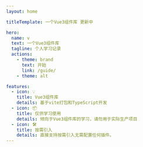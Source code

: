 ```yaml
---
layout: home

titleTemplate: 一个Vue3组件库 更新中

hero:
  name: v
  text: 一个Vue3组件库
  tagline: 个人学习记录
  actions:
    - theme: brand
      text: 开始
      link: /guide/
    - theme: alt

features:
  - icon: 💡
    title: Vue3组件库
    details: 基于vite打包和TypeScript开发
  - icon: 📦
    title: 仅供学习使用
    details: 倾向于Vue3组件库的学习，请勿用于实际生产项目
  - icon: 🛠️
    title: 按需引入
    details: 直接支持按需引入无需配置任何插件。
---
```


